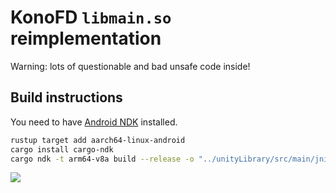 # KonoFD `libmain.so` reimplementation

Warning: lots of questionable and bad unsafe code inside!

## Build instructions

You need to have [Android NDK](https://developer.android.com/ndk) installed.

```sh
rustup target add aarch64-linux-android
cargo install cargo-ndk
cargo ndk -t arm64-v8a build --release -o "../unityLibrary/src/main/jniLibs/"
```

![](https://safebooru.org/images/1559/43eaacb9a1d080193781b572a8893aca48215769.jpg)
